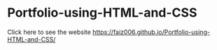 # Portfolio-using-HTML-and-CSS

Click here to see the website
https://faiz006.github.io/Portfolio-using-HTML-and-CSS/

